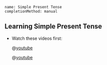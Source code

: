 ```ngMeta
name: Simple Present Tense
completionMethod: manual
```

## Learning Simple Present Tense

* Watch these videos first:
  
  @[youtube](HRwbUcoDQCM)
  
  @[youtube](FsvHlprlc_o)
  
